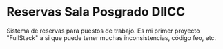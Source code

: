 # Reservas Sala Posgrado DIICC
Sistema de reservas para puestos de trabajo. Es mi primer proyecto "FullStack" a si que puede tener muchas inconsistencias, código feo, etc.
